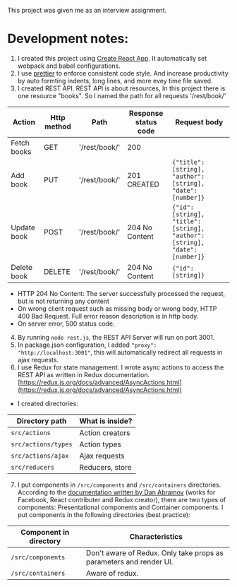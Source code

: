This project was given me as an interview assignment.

# Development notes:
1. I created this project using [Create React App](https://github.com/facebookincubator/create-react-app). It automatically set webpack and babel configurations.
2. I use [prettier](https://prettier.io/docs/en/) to enforce consistent code style. And increase productivity by auto formting indents, long lines, and more evey time file saved.
3. I created REST API. REST API is about resources, In this project there is one resource "books". So I named the path for all requests '/rest/book/'

| Action      | Http method | Path          | Response status code | Request body                                                                    |
|-------------|-------------|---------------|----------------------|---------------------------------------------------------------------------------|
| Fetch books | GET         | '/rest/book/' | 200                  |                                                                                 |
| Add book    | PUT         | '/rest/book/' | 201 CREATED          | ```{"title": [string], "author": [string], "date": [number]}```                 |
| Update book | POST        | '/rest/book/' | 204 No Content       | ```{"id": [string], "title": [string], "author": [string], "date": [number]}``` |
| Delete book | DELETE      | '/rest/book/' | 204 No Content       | ```{"id": [string]}```                                                          |

* HTTP 204 No Content: The server successfully processed the request, but is not returning any content
* On wrong client request such as missing body or wrong body, HTTP 400 Bad Request. Full error reason description is in http body.
* On server error, 500 status code.

4. By running `node rest.js`, the REST API Server will run on port 3001. 
5. In package.json configuration, I added `"proxy": "http://localhost:3001"`, this will automatically redirect all requests in ajax requests.
6. I use Redux for state management. I wrote async actions to access the REST API as written in Redux documentation. [https://redux.js.org/docs/advanced/AsyncActions.html](https://redux.js.org/docs/advanced/AsyncActions.html)
* I created directories:

| Directory path      | What is inside? |
|---------------------|-----------------|
| `src/actions`       | Action creators |
| `src/actions/types` | Action types    |
| `src/actions/ajax`  | Ajax requests   |
| `src/reducers`      | Reducers, store |

7. I put components in `/src/components` and `/src/containers` directories. According to the [documentation written by Dan Abramov](https://redux.js.org/docs/basics/UsageWithReact.html) (works for Facebook, React contributer and Redux creator), there are two types of components: Presentational components and Container components. I put components in the following directories (best practice):

| Component in directory | Characteristics                                                    |
|------------------------|--------------------------------------------------------------------|
| `/src/components`      | Don't aware of Redux. Only take props as parameters and render UI. |
| `/src/containers`      | Aware of redux.                                                    |

